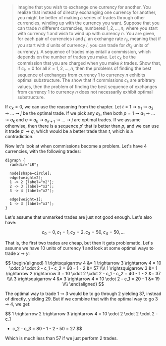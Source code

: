 > Imagine that you wish to exchange one currency for another. You realize that
> instead of directly exchanging one currency for another, you might be better
> of making a series of trades through other currencies, winding up with the
> currency you want. Suppose that you can trade $n$ different currencies,
> numbered $1, 2, \ldots, n$, where you start with currency $1$ and wish to wind
> up with currency $n$. You are given, for each pair of currencies $i$ and $j$,
> an exchange rate $r_{ij}$, meaning that if you start with $d$ units of
> currency $i$, you can trade for $dr_{ij}$ units of currency $j$. A sequence of
> trades may entail a commission, which depends on the number of trades you
> make. Let $c_k$ be the commission that you are charged when you make $k$
> trades. Show that, if $c_k = 0$ for all $k = 1, 2, \ldots, n$, then the
> problems of finding the best sequence of exchanges from currency $1$ to
> currency $n$ exhibits optimal substructure. The show that if commissions $c_k$
> are arbitrary values, then the problem of finding the best sequence of
> exchanges from currency $1$ to currency $n$ does not necessarily exhibit
> optimal substructure.

If $c_k = 0$, we can use the reasoning from the chapter. Let $t = 1
\rightsquigarrow a_1 \rightsquigarrow a_2 \rightsquigarrow \ldots
\rightsquigarrow j$ be the optimal trade. If we pick any $a_k$, then both $p = 1
\rightsquigarrow a_1 \rightsquigarrow \ldots \rightsquigarrow a_k$ and $q = a_k
\rightsquigarrow a_{k+1} \rightsquigarrow \ldots \rightsquigarrow j$ are optimal
trades. If we assume otherwise, then there is a sequence $p'$ that is better
than $p$, and we can use it trade $p' \rightsquigarrow q$, which would be a
better trade than $t$, which is a contradiction.

Now let's look at when commissions become a problem. Let's have 4 currencies,
with the following trades:

```generate-dot
digraph {
  rankdir="LR";

  node[shape=circle];
  edge[weight=2];
  1 -> 2 [label="x2"];
  2 -> 3 [label="x2"];
  3 -> 4 [label="x2"];

  edge[weight=1];
  1 -> 3 [label="x3"];
}
```

Let's assume that unmarked trades are just not good enough. Let's also have:

$$ c_0 = 0, c_1 = 1, c_2 = 2, c_3 = 50, c_4 = 50, \ldots $$

That is, the first two trades are cheap, but then it gets problematic. Let's
assume we have $10$ units of currency $1$ and look at some optimal ways to trade
$x \rightsquigarrow y$:

$$
\begin{aligned}
  1 \rightsquigarrow 4 &= 1 \rightarrow 3 \rightarrow 4
    = 10 \cdot 3 \cdot 2 - c_1 - c_2 = 60 - 1 - 2 &= 57 \\\\
  1 \rightsquigarrow 3 &= 1 \rightarrow 2 \rightarrow 3
    = 10 \cdot 2 \cdot 2 - c_1 - c_2 = 40 - 1 - 2 &= 37 \\\\
  3 \rightsquigarrow 4 &= 3 \rightarrow 4
    = 10 \cdot 2 - c_1 = 20 - 1 &= 19 \\\\
\end{aligned}
$$

The optimal way to trade $1 \rightsquigarrow 3$ would be to go through $2$
yielding $37$, instead of directly, yielding $29$. But if we combine that with
the optimal way to go $3 \rightsquigarrow 4$, we get:

$$
  1 \rightarrow 2 \rightarrow 3 \rightarrow 4 = 10 \cdot 2 \cdot 2 \cdot 2 - c_1
  - c_2 - c_3 = 80 - 1 - 2 - 50 = 27
$$

Which is much less than $57$ if we just perform 2 trades.
